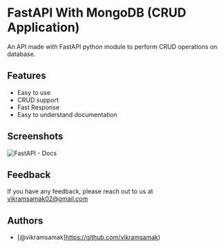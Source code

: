 
# FastAPI With MongoDB (CRUD Application)

An API made with FastAPI python module to perform CRUD operations on database.

## Features

- Easy to use
- CRUD support
- Fast Response
- Easy to understand documentation


## Screenshots

![FastAPI - Docs](https://github.com/vikramsamak/Student-Mangaement-System-FastAPI---MangoDB-CRUD-Application-/blob/2ea6b7277afbbee42d98851b2bff3fef72a754cc/FastAPI%20-Docs.png)


## Feedback

If you have any feedback, please reach out to us at vikramsamak02@gmail.com
## Authors

- [@vikramsamak]https://github.com/vikramsamak)


